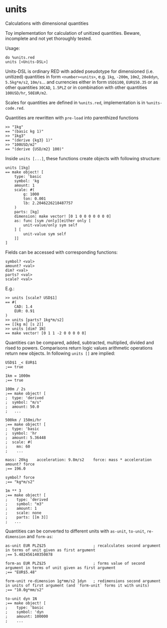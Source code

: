# units
Calculations with dimensional quantities

Toy implementation for calculation of unitized quantities. Beware, incomplete and not yet thoroughly tested.

Usage: 
```
do %units.red
units [<Units-DSL>]
```

Units-DSL is ordinary RED with added pseudotype for dimensioned (i.e. unitized) quantities in form `<number><units>`, e.g. `1kg`, `-200m`, `10m2`, `20e8dyn`, `5.5kg*m/s2`, `10m/s`... and currencies either in form `USD$100`, `EUR$50.35` or as other quantities `30CAD`, `1.5PLZ` or in combination with other quantities `100USD/hr`, `50EUR/m2`.

Scales for quantities are defined in `%units.red`, implementation is in `%units-code.red`.

Quantities are rewritten with `pre-load` into parenthized functions
```
>> "1kg"
== "(basic kg 1)"
>> "1kg3"
== "(derive {kg3} 1)"
>> "100USD/m2"
== "(derive {USD/m2} 100)"
```

Inside `units [...]`, these functions create objects with following structure:
```
units [1kg]
== make object! [
    type: 'basic
    symbol: 'kg
    amount: 1
    scale: #(
        g: 1000
        ton: 0.001
        lb: 2.2046226218487757
    )
    parts: [kg]
    dimension: make vector! [0 1 0 0 0 0 0 0 0]
    as: func [sym /only][either only [
        unit-value/only sym self
    ] [
        unit-value sym self
    ]]
]
```

Fields can be accessed with corresponding functions:
```
symbol? <val>
amount? <val>
dim? <val>
parts? <val>
scale? <val>
```

E.g.:
```
>> units [scale? USD$1]
== #(
    CAD: 1.4
    EUR: 0.91
)
>> units [parts? 1kg*m/s2]
== [[kg m] [s 2]]
>> units [dim? 1N]
== make vector! [0 1 1 -2 0 0 0 0 0]
```

Quantities can be compared, added, subtracted, multiplied, divided and rised to powers. Comparisons return logic values arithmetic operations return new objects. In following `units []` are implied:
```
USD$1 _< EUR$1
;== true

1km = 1000m
;== true

100m / 2s
;== make object! [
;  type: 'derived
;  symbol: "m/s"
;  amount: 50.0
;   ...

500km / 150mi/hr
;== make object! [
;  type: 'basic
;  symbol: 'hr
;  amount: 5.36448
;  scale: #(
;    mn: 60
;    ...

mass: 20kg    acceleration: 9.8m/s2    force: mass * acceleration
amount? force
;== 196.0

symbol? force
;== "kg*m/s2"

1m ** 3
;== make object! [
;    type: 'derived
;    symbol: "m3"
;    amount: 1
;    scale: none
;    parts: [[m 3]]
;   ...
```

Quantities can be converted to different units with `as-unit`, `to-unit`, `re-dimension` and `form-as`:
```
as-unit EUR PLZ$25                     ; recalculates second argument in terms of unit given as first argument
;== 5.482456140350878

form-as EUR PLZ$25                     ; forms value of second argument in terms of unit given as first argument
;== "EUR$5.48"

form-unit re-dimension 1g*mm/s2 1dyn   ; redimensions second argument in units of first argument (and `form-unit` forms it with units)
;== "10.0g*mm/s2"

to-unit dyn 1N
;== make object! [
;    type: 'basic
;    symbol: 'dyn
;    amount: 100000
;    ...
``` 
